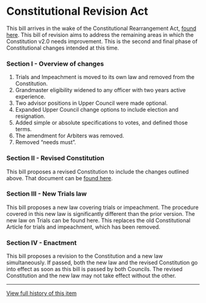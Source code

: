 [Bill number: 7-302]: #
[Author: Archmage LadyVulcan]: #
[Proposed Date: 2/8/2022]: #
[Passed Date: 2/25/2022]: #

# Constitutional Revision Act

This bill arrives in the wake of the Constitutional Rearrangement Act, [found here](../Laws/7-301%20Constitutional%20Rearrangement%20Act.md). This bill of revision aims to address the remaining areas in which the Constitution v2.0 needs improvement. This is the second and final phase of Constitutional changes intended at this time.

### Section I - Overview of changes

1. Trials and Impeachment is moved to its own law and removed from the Constitution.
1. Grandmaster eligibility widened to any officer with two years active experience.
1. Two advisor positions in Upper Council were made optional.
1. Expanded Upper Council change options to include election and resignation.
1. Added simple or absolute specifications to votes, and defined those terms.
1. The amendment for Arbiters was removed.
1. Removed “needs must”.

### Section II - Revised Constitution

This bill proposes a revised Constitution to include the changes outlined above. That document can be [found here](../Statutes/Constitution.md).

### Section III - New Trials law

This bill proposes a new law covering trials or impeachment. The procedure covered in this new law is significantly different than the prior version. The new law on Trials can be found here. This replaces the old Constitutional Article for trials and impeachment, which has been removed.

### Section IV - Enactment

This bill proposes a revision to the Constitution and a new law simultaneously. If passed, both the new law and the revised Constitution go into effect as soon as this bill is passed by both Councils. The revised Constitution and the new law may not take effect without the other.

---
[View full history of this item](https://github.com/Szeraax/Legislature/commits/main/Laws/7-302%20Constitutional%20Revision%20Act.md)
